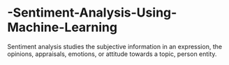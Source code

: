 # -Sentiment-Analysis-Using-Machine-Learning
Sentiment analysis studies the subjective  information in an expression, the opinions,  appraisals, emotions, or attitude  towards a topic, person entity.
